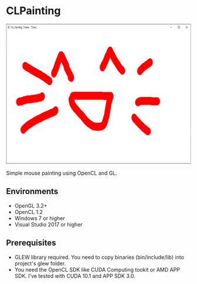 # CLPainting

<img src="./Screenshots/clpainting.png" alt="CLPainting" width="640" height="380">

Simple mouse painting using OpenCL and GL.

## Environments

* OpenGL 3.2+
* OpenCL 1.2
* Windows 7 or higher
* Visual Studio 2017 or higher

## Prerequisites

* GLEW library required. You need to copy binaries (bin/include/lib) into project's glew folder.
* You need the OpenCL SDK like CUDA Computing tookit or AMD APP SDK. I've tested with CUDA 10.1 and APP SDK 3.0.